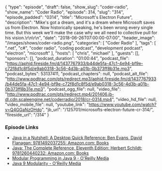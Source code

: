 {
  "type": "episode",
  "draft": false,
  "show_slug": "coder-radio",
  "show_name": "Coder Radio",
  "episode": 314,
  "slug": "314",
  "episode_padded": "0314",
  "title": "Microsoft's Electron Future",
  "description": "Mike's got a dream, and it's a dream where Microsoft saves us from Electron. Now historically speaking, he's been wrong every single time. But this week we'll make the case why we all need to collective pull for his vision.\r\n\r\n",
  "date": "2018-06-26T07:00:00-07:00",
  "header_image": "/images/shows/coder-radio.png",
  "categories": [
    "Coder Radio"
  ],
  "tags": [
    ".net",
    "c#",
    "coder radio",
    "coding podcast",
    "development podcast",
    "electron",
    "microsoft"
  ],
  "hosts": [
    "chris",
    "michael"
  ],
  "guests": [],
  "sponsors": [],
  "podcast_duration": "01:00:44",
  "podcast_file": "https://aphid.fireside.fm/d/1437767933/b44de5fa-47c1-4e94-bf9e-c72f8d1c8f5d/e9ab0318-3c56-4d3b-a01b-0b373ff8b31e.mp3",
  "podcast_bytes": 53137411,
  "podcast_chapters": null,
  "podcast_alt_file": "http://www.podtrac.com/pts/redirect.mp3/aphid.fireside.fm/d/1437767933/b44de5fa-47c1-4e94-bf9e-c72f8d1c8f5d/e9ab0318-3c56-4d3b-a01b-0b373ff8b31e.mp3",
  "podcast_ogg_file": null,
  "video_file": "http://www.podtrac.com/pts/redirect.mp4/201406.jb-dl.cdn.scaleengine.net/coderradio/2018/cr-0314.mp4",
  "video_hd_file": null,
  "video_mobile_file": null,
  "youtube_link": "https://www.youtube.com/watch?v=Q4GGaNzOHdo",
  "jb_url": "/125701/microsofts-electron-future-cr-314/",
  "fireside_url": "/314"
}


### Episode Links

  * [Java in a Nutshell: A Desktop Quick Reference: Ben Evans, David Flanagan: 9781492037255: Amazon.com: Books](https://www.amazon.com/Java-Nutshell-Desktop-Quick-Reference/dp/1492037257/ref=sr_1_2?ie=UTF8&qid=1529957015&sr=8-2&keywords=Java+10 "Java in a Nutshell: A Desktop Quick Reference: Ben Evans, David Flanagan: 9781492037255: Amazon.com: Books")
  * [Java: The Complete Reference, Eleventh Edition: Herbert Schildt: 9781260440232: Amazon.com: Books](https://www.amazon.com/Java-Complete-Reference-Herbert-Schildt/dp/1260440230/ref=sr_1_1?ie=UTF8&qid=1529957015&sr=8-1&keywords=Java+10 "Java: The Complete Reference, Eleventh Edition: Herbert Schildt: 9781260440232: Amazon.com: Books")
  * [Modular Programming in Java 9 - O'Reilly Media](http://shop.oreilly.com/product/9781787126909.do "Modular Programming in Java 9 - O'Reilly Media")
  * [Java 9 Modularity - O'Reilly Media](http://shop.oreilly.com/product/0636920049494.do "Java 9 Modularity - O'Reilly Media")


